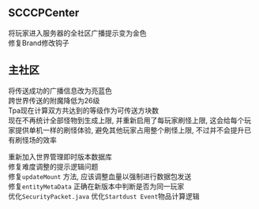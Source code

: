 ## SCCCPCenter
将玩家进入服务器的全社区广播提示变为金色  
修复Brand修改钩子  
## 主社区
将传送成功的广播信息改为亮蓝色  
跨世界传送的附魔降低为26级  
Tpa现在计算双方共达到的等级作为可传送方块数  
现在不再统计全部怪物到生成上限, 并重新启用了每玩家刷怪上限, 这会给每个玩家提供单机一样的刷怪体验, 避免其他玩家占用整个刷怪上限, 不过并不会提升已有刷怪场的效率  

重新加入世界管理即时版本数据库  
修复难度调整的提示逻辑问题  
修复`updateMount` 方法, 应该调整血量以强制进行数据包发送  
修复`entityMetaData` 正确在新版本中判断是否为同一玩家  
优化`SecurityPacket.java`
优化`Startdust Event`物品计算逻辑    
